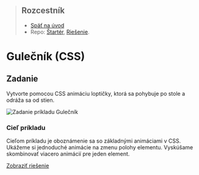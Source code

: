 <div class="hidden">

> ## Rozcestník
> - [Späť na úvod](../../README.md)
> - Repo: [Štartér](/../../tree/main/css/css-lopticka), [Riešenie](/../../tree/solution/css/css-lopticka).
</div>

# Gulečník (CSS)

## Zadanie

Vytvorte pomocou CSS animáciu loptičky, ktorá sa pohybuje po stole a odráža sa od stien.

![Zadanie príkladu Gulečník](images_css-lopticka/zadanie.png)

### Cieľ príkladu

Cieľom príkladu je oboznámenie sa so základnými animáciami v CSS. Ukážeme si jednoduché animácie na zmenu polohy elementu. Vyskúšame skombinovať viacero animácií pre jeden element.

<div class="hidden">

[Zobraziť riešenie](riesenie.md)
</div>